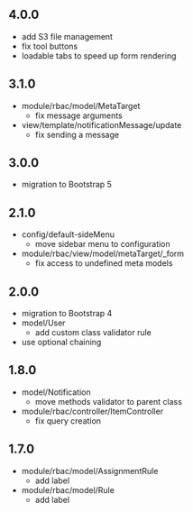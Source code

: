 ## 4.0.0

* add S3 file management
* fix tool buttons
* loadable tabs to speed up form rendering

## 3.1.0

* module/rbac/model/MetaTarget
    - fix message arguments
* view/template/notificationMessage/update
    - fix sending a message

## 3.0.0

* migration to Bootstrap 5

## 2.1.0

* config/default-sideMenu
    - move sidebar menu to configuration
* module/rbac/view/model/metaTarget/_form
    - fix access to undefined meta models

## 2.0.0

* migration to Bootstrap 4
* model/User
    - add custom class validator rule
* use optional chaining

## 1.8.0

* model/Notification
    - move methods validator to parent class 
* module/rbac/controller/ItemController
    - fix query creation

## 1.7.0

* module/rbac/model/AssignmentRule
    - add label
* module/rbac/model/Rule
    - add label